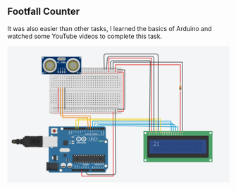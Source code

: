 ## Footfall Counter
It was also easier than other tasks, I learned the basics of Arduino and watched some YouTube videos to complete this task.

![](https://github.com/santoydv/amfoss-tasks/blob/main/task-13/footfallcounter.png)